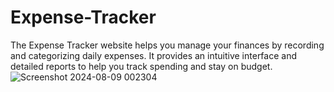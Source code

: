 # Expense-Tracker
The Expense Tracker website helps you manage your finances by recording and categorizing daily expenses. It provides an intuitive interface and detailed reports to help you track spending and stay on budget.
![Screenshot 2024-08-09 002304](https://github.com/user-attachments/assets/5c74f05f-ca83-4e5d-afd2-57d48fb6df54)
